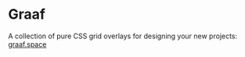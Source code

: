 # Graaf

A collection of pure CSS grid overlays for designing your new projects: [graaf.space](http://graaf.space)

